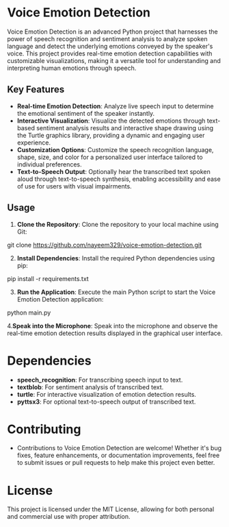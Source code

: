 
# Voice Emotion Detection

Voice Emotion Detection is an advanced Python project that harnesses the power of speech recognition and sentiment analysis to analyze spoken language and detect the underlying emotions conveyed by the speaker's voice. This project provides real-time emotion detection capabilities with customizable visualizations, making it a versatile tool for understanding and interpreting human emotions through speech.

## Key Features

- **Real-time Emotion Detection**: Analyze live speech input to determine the emotional sentiment of the speaker instantly.
- **Interactive Visualization**: Visualize the detected emotions through text-based sentiment analysis results and interactive shape drawing using the Turtle graphics library, providing a dynamic and engaging user experience.
- **Customization Options**: Customize the speech recognition language, shape, size, and color for a personalized user interface tailored to individual preferences.
- **Text-to-Speech Output**: Optionally hear the transcribed text spoken aloud through text-to-speech synthesis, enabling accessibility and ease of use for users with visual impairments.

## Usage

1. **Clone the Repository**: Clone the repository to your local machine using Git:

git clone https://github.com/nayeem329/voice-emotion-detection.git


2. **Install Dependencies**: Install the required Python dependencies using pip:

   
pip install -r requirements.txt


3. **Run the Application**: Execute the main Python script to start the Voice Emotion Detection application:

   
python main.py


4.**Speak into the Microphone**: Speak into the microphone and observe the real-time emotion detection results displayed in the graphical user interface.

# Dependencies
- **speech_recognition**: For transcribing speech input to text.
- **textblob**: For sentiment analysis of transcribed text.
- **turtle**: For interactive visualization of emotion detection results.
- **pyttsx3**: For optional text-to-speech output of transcribed text.

# Contributing
- Contributions to Voice Emotion Detection are welcome! Whether it's bug fixes, feature enhancements, or documentation improvements, feel free to submit issues or pull requests to help make this project even better.

# License
This project is licensed under the MIT License, allowing for both personal and commercial use with proper attribution.

